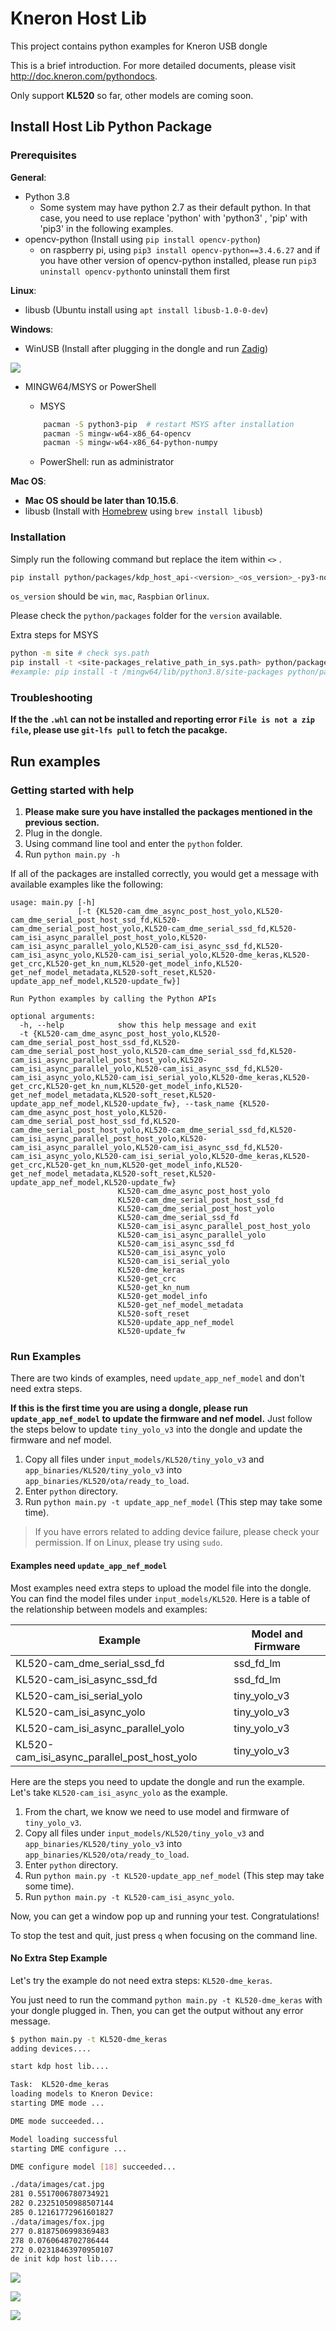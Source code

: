# Kneron Host Lib

This project contains python examples for Kneron USB dongle

This is a brief introduction. For more detailed documents, please visit <http://doc.kneron.com/pythondocs>.

Only support **KL520** so far, other models are coming soon.

## Install Host Lib Python Package

### Prerequisites

**General**:

* Python 3.8  
   * Some system may have python 2.7 as their default python. In that case, you need to use replace 'python' with 'python3' , 'pip' with 'pip3'  in the following examples.  
* opencv-python (Install using `pip install opencv-python`)
   * on raspberry pi,  using `pip3 install opencv-python==3.4.6.27` and if you have other version of opencv-python installed, please run `pip3 uninstall opencv-python`to uninstall them first

**Linux**:

* libusb (Ubuntu install using `apt install libusb-1.0-0-dev`)

**Windows**:

* WinUSB (Install after plugging in the dongle and run [Zadig](https://zadig.akeo.ie/))

![](docs/zadig.jpg)

* MINGW64/MSYS or PowerShell
    * MSYS
    ```bash
        pacman -S python3-pip  # restart MSYS after installation
        pacman -S mingw-w64-x86_64-opencv
        pacman -S mingw-w64-x86_64-python-numpy
    ```

    * PowerShell: run as administrator

**Mac OS**:

* **Mac OS should be later than 10.15.6**.
* libusb (Install with [Homebrew](https://brew.sh/) using `brew install libusb`)

### Installation

Simply run the following command but replace the item within `<>` .

```bash
pip install python/packages/kdp_host_api-<version>_<os_version>_-py3-none-any.whl
```

`os_version` should be `win`, `mac`, `Raspbian` or`linux`.

Please check the `python/packages` folder for the `version` available.

Extra steps for MSYS
```bash
python -m site # check sys.path
pip install -t <site-packages_relative_path_in_sys.path> python/packages/kdp_host_api-<version>_<os_version>_-py3-none-any.whl
#example: pip install -t /mingw64/lib/python3.8/site-packages python/packages/kdp_host_api-1.1.3_win_-py3-none-any.whl
```

### Troubleshooting

**If the the `.whl` can not be installed and reporting error `File is not a zip file`, please use `git-lfs pull` to fetch the pacakge.**

## Run examples

### Getting started with help

1. **Please make sure you have installed the packages mentioned in the previous section.**
2. Plug in the dongle.
3. Using command line tool and enter the `python` folder.
4. Run `python main.py -h`

If all of the packages are installed correctly, you would get a message with available examples like the following:

```
usage: main.py [-h]
               [-t {KL520-cam_dme_async_post_host_yolo,KL520-cam_dme_serial_post_host_ssd_fd,KL520-cam_dme_serial_post_host_yolo,KL520-cam_dme_serial_ssd_fd,KL520-cam_isi_async_parallel_post_host_yolo,KL520-cam_isi_async_parallel_yolo,KL520-cam_isi_async_ssd_fd,KL520-cam_isi_async_yolo,KL520-cam_isi_serial_yolo,KL520-dme_keras,KL520-get_crc,KL520-get_kn_num,KL520-get_model_info,KL520-get_nef_model_metadata,KL520-soft_reset,KL520-update_app_nef_model,KL520-update_fw}]

Run Python examples by calling the Python APIs

optional arguments:
  -h, --help            show this help message and exit
  -t {KL520-cam_dme_async_post_host_yolo,KL520-cam_dme_serial_post_host_ssd_fd,KL520-cam_dme_serial_post_host_yolo,KL520-cam_dme_serial_ssd_fd,KL520-cam_isi_async_parallel_post_host_yolo,KL520-cam_isi_async_parallel_yolo,KL520-cam_isi_async_ssd_fd,KL520-cam_isi_async_yolo,KL520-cam_isi_serial_yolo,KL520-dme_keras,KL520-get_crc,KL520-get_kn_num,KL520-get_model_info,KL520-get_nef_model_metadata,KL520-soft_reset,KL520-update_app_nef_model,KL520-update_fw}, --task_name {KL520-cam_dme_async_post_host_yolo,KL520-cam_dme_serial_post_host_ssd_fd,KL520-cam_dme_serial_post_host_yolo,KL520-cam_dme_serial_ssd_fd,KL520-cam_isi_async_parallel_post_host_yolo,KL520-cam_isi_async_parallel_yolo,KL520-cam_isi_async_ssd_fd,KL520-cam_isi_async_yolo,KL520-cam_isi_serial_yolo,KL520-dme_keras,KL520-get_crc,KL520-get_kn_num,KL520-get_model_info,KL520-get_nef_model_metadata,KL520-soft_reset,KL520-update_app_nef_model,KL520-update_fw}
                        KL520-cam_dme_async_post_host_yolo
                        KL520-cam_dme_serial_post_host_ssd_fd
                        KL520-cam_dme_serial_post_host_yolo
                        KL520-cam_dme_serial_ssd_fd
                        KL520-cam_isi_async_parallel_post_host_yolo
                        KL520-cam_isi_async_parallel_yolo
                        KL520-cam_isi_async_ssd_fd
                        KL520-cam_isi_async_yolo
                        KL520-cam_isi_serial_yolo
                        KL520-dme_keras
                        KL520-get_crc
                        KL520-get_kn_num
                        KL520-get_model_info
                        KL520-get_nef_model_metadata
                        KL520-soft_reset
                        KL520-update_app_nef_model
                        KL520-update_fw
```

### Run Examples

There are two kinds of examples, need `update_app_nef_model` and don't need extra steps.

**If this is the first time you are using a dongle, please run `update_app_nef_model` to update the firmware and nef model.**
Just follow the steps below to update `tiny_yolo_v3` into the dongle and update the firmware and nef model.

1. Copy all files under `input_models/KL520/tiny_yolo_v3` and `app_binaries/KL520/tiny_yolo_v3` into `app_binaries/KL520/ota/ready_to_load`.
2. Enter `python` directory.
3. Run `python main.py -t update_app_nef_model` (This step may take some time).

> If you have errors related to adding device failure, please check your permission. If on Linux, please try using `sudo`.

#### Examples need `update_app_nef_model`

Most examples need extra steps to upload the model file into the dongle. You can find the model files under `input_models/KL520`. Here is a table of the relationship between models and examples:

| Example                      | Model and Firmware |
|------------------------------|--------------|
| KL520-cam_dme_serial_ssd_fd  | ssd_fd_lm    |
| KL520-cam_isi_async_ssd_fd   | ssd_fd_lm    |
| KL520-cam_isi_serial_yolo    | tiny_yolo_v3 |
| KL520-cam_isi_async_yolo     | tiny_yolo_v3 |
| KL520-cam_isi_async_parallel_yolo | tiny_yolo_v3 |
| KL520-cam_isi_async_parallel_post_host_yolo | tiny_yolo_v3 |

Here are the steps you need to update the dongle and run the example. Let's take `KL520-cam_isi_async_yolo` as the example.

1. From the chart, we know we need to use model and firmware of `tiny_yolo_v3`.
2. Copy all files under `input_models/KL520/tiny_yolo_v3` and `app_binaries/KL520/tiny_yolo_v3` into `app_binaries/KL520/ota/ready_to_load`.
3. Enter `python` directory.
4. Run `python main.py -t KL520-update_app_nef_model` (This step may take some time).
5. Run `python main.py -t KL520-cam_isi_async_yolo`.

Now, you can get a window pop up and running your test. Congratulations!

To stop the test and quit, just press `q` when focusing on the command line.

#### No Extra Step Example

Let's try the example do not need extra steps: `KL520-dme_keras`.

You just need to run the command `python main.py -t KL520-dme_keras` with your dongle plugged in. Then, you can get the output without any error message.

```bash
$ python main.py -t KL520-dme_keras
adding devices....

start kdp host lib....

Task:  KL520-dme_keras
loading models to Kneron Device: 
starting DME mode ...

DME mode succeeded...

Model loading successful
starting DME configure ...

DME configure model [18] succeeded...

./data/images/cat.jpg
281 0.5517006780734921
282 0.23251050988507144
285 0.12161772961601827
./data/images/fox.jpg
277 0.8187506998369483
278 0.0760648702786444
272 0.02318463970950107
de init kdp host lib....
```

![](docs/kneo_1.JPG)

![](docs/kneo_2.JPG)

![](docs/kneo_3.JPG)